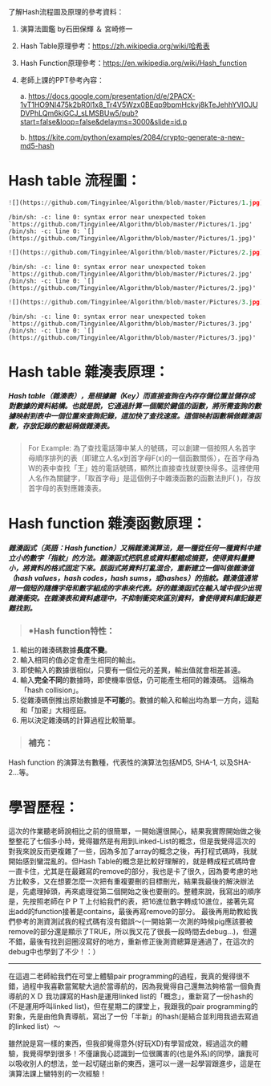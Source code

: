
了解Hash流程圖及原理的參考資料：
1. 演算法圖鑑 by石田保輝 ＆ 宮崎修一
2. Hash Table原理參考：https://zh.wikipedia.org/wiki/哈希表
3. Hash Function原理參考：https://en.wikipedia.org/wiki/Hash_function
4. 老師上課的PPT參考內容：

    a. https://docs.google.com/presentation/d/e/2PACX-1vT1HO9Nl475k2bR0l1x8_Tr4V5Wzx0BEqp9bpmHckvj8kTeJehhYVlOJUDVPhLQm6kjGCJ_sLMSBUw5/pub?start=false&loop=false&delayms=3000&slide=id.p

    b. https://kite.com/python/examples/2084/crypto-generate-a-new-md5-hash

# Hash table 流程圖：


```python
![](https://github.com/Tingyinlee/Algorithm/blob/master/Pictures/1.jpg)
```

    /bin/sh: -c: line 0: syntax error near unexpected token `https://github.com/Tingyinlee/Algorithm/blob/master/Pictures/1.jpg'
    /bin/sh: -c: line 0: `[](https://github.com/Tingyinlee/Algorithm/blob/master/Pictures/1.jpg)'



```python
![](https://github.com/Tingyinlee/Algorithm/blob/master/Pictures/2.jpg)
```

    /bin/sh: -c: line 0: syntax error near unexpected token `https://github.com/Tingyinlee/Algorithm/blob/master/Pictures/2.jpg'
    /bin/sh: -c: line 0: `[](https://github.com/Tingyinlee/Algorithm/blob/master/Pictures/2.jpg)'



```python
![](https://github.com/Tingyinlee/Algorithm/blob/master/Pictures/3.jpg)
```

    /bin/sh: -c: line 0: syntax error near unexpected token `https://github.com/Tingyinlee/Algorithm/blob/master/Pictures/3.jpg'
    /bin/sh: -c: line 0: `[](https://github.com/Tingyinlee/Algorithm/blob/master/Pictures/3.jpg)'


# Hash table 雜湊表原理：

##### Hash table（雜湊表），是根據鍵（Key）而直接查詢在內存存儲位置並儲存成對數據的資料結構。也就是說，它通過計算一個關於鍵值的函數，將所需查詢的數據映射到表中一個位置來查詢記錄，這加快了查找速度。這個映射函數稱做雜湊函數，存放記錄的數組稱做雜湊表。

> For Example:
為了查找電話簿中某人的號碼，可以創建一個按照人名首字母順序排列的表（即建立人名x到首字母F(x)的一個函數關係），在首字母為W的表中查找「王」姓的電話號碼，顯然比直接查找就要快得多。這裡使用人名作為關鍵字，「取首字母」是這個例子中雜湊函數的函數法則F( )，存放首字母的表對應雜湊表。

# Hash function 雜湊函數原理：

##### 雜湊函式（英語：Hash function）又稱雜湊演算法，是一種從任何一種資料中建立小的數字「指紋」的方法。雜湊函式把訊息或資料壓縮成摘要，使得資料量變小，將資料的格式固定下來。該函式將資料打亂混合，重新建立一個叫做雜湊值（hash values，hash codes，hash sums，或hashes）的指紋。雜湊值通常用一個短的隨機字母和數字組成的字串來代表。好的雜湊函式在輸入域中很少出現雜湊衝突。在雜湊表和資料處理中，不抑制衝突來區別資料，會使得資料庫記錄更難找到。

>  ### *Hash function特性： 
1. 輸出的雜湊碼數據**長度不變**。
2. 輸入相同的值必定會產生相同的輸出。
3. 即使輸入的數據很相似，只要有一個位元的差異，輸出值就會相差甚遠。
4. 輸入**完全不同**的數據時，即使機率很低，仍可能產生相同的雜湊碼。 這稱為「hash collision」。
5. 從雜湊碼倒推出原始數據是**不可能**的。數據的輸入和輸出均為單一方向，這點和「加密」大相徑庭。
6. 用以決定雜湊碼的計算過程比較簡單。

> ### 補充：
Hash function 的演算法有數種，代表性的演算法包括MD5, SHA-1, 以及SHA-2...等。

# 學習歷程： 

這次的作業聽老師說相比之前的很簡單，一開始還很開心，結果我實際開始做之後整整花了七個多小時，覺得雖然是有用到Linked-List的概念，但是我覺得這次的對我來說反而更複雜了一些，因為多加了array的概念之後，再打程式碼時，我就開始感到蠻混亂的。但Hash Table的概念是比較好理解的，就是轉成程式碼時會一直卡住，尤其是在最難寫的remove的部分，我也是卡了很久，因為要考慮的地方比較多，又在想要怎麼一次把有重複要刪的目標刪光，結果我最後的解決辦法是，先處理掉頭，再來處理從第二個開始之後也要刪的。整體來說，我寫出的順序是，先按照老師在ＰＰＴ上付給我們的表，把16進位數字轉成10進位，接著先寫出add的function接著是contains，最後再寫remove的部分。 最後再用助教給我們參考的測資測試我的程式碼有沒有錯誤～(一開始第一次測的時候pig應該要被remove的部分還是顯示了TRUE，所以我又花了很長一段時間去debug...)，但還不錯，最後有找到迴圈沒寫好的地方，重新修正後測資總算是通過了，在這次的debug中也學到了不少！：）
 ***
 在這週二老師給我們在可堂上體驗pair programming的過程，我真的覺得很不錯，過程中我喜歡當駕駛大過於當導航的，因為我覺得自己還無法夠格當一個負責導航的ＸＤ 我功課寫的Hash是運用linked list的「概念」，重新寫了一份hash的(不是運用呼叫linked list)，但在星期二的課堂上，我跟我的pair programming的對象，先是由他負責導航，寫出了一份「半新」的hash(是結合並利用我過去寫過的linked list）～ 
 
雖然說是寫一樣的東西，但我卻覺得意外(好玩XD)有學習成效，經過這次的體驗，我覺得學到很多！不僅讓我心認識到一位很厲害的(也是外系)的同學，讓我可以吸收別人的想法，並一起切磋出新的東西，還可以一邊一起學習跟進步，這是在演算法課上蠻特別的一次經驗！


```python

```
